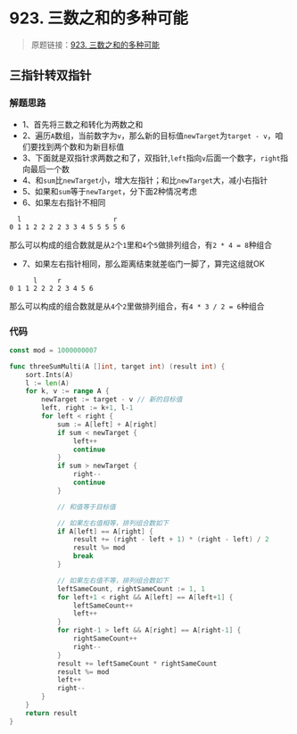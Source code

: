 # 923. 三数之和的多种可能
> 原题链接：[923. 三数之和的多种可能](https://leetcode-cn.com/problems/3sum-with-multiplicity/)

## 三指针转双指针
### 解题思路
* 1、首先将三数之和转化为两数之和
* 2、遍历``A``数组，当前数字为``v``，那么新的目标值``newTarget``为``target - v``，咱们要找到两个数和为新目标值
* 3、下面就是双指针求两数之和了，双指针,``left``指向``v``后面一个数字，``right``指向最后一个数
* 4、和``sum``比``newTarget``小，增大左指针；和比``newTarget``大，减小右指针
* 5、如果和``sum``等于``newTarget``，分下面2种情况考虑
* 6、如果左右指针不相同
```
  l                       r
0 1 1 2 2 2 2 3 3 4 5 5 5 5 6
```
那么可以构成的组合数就是从``2``个``1``里和``4``个``5``做排列组合，有``2 * 4 = 8``种组合
* 7、如果左右指针相同，那么距离结束就差临门一脚了，算完这组就OK
```
      l     r
0 1 1 2 2 2 2 3 4 5 6
```
那么可以构成的组合数就是从``4``个``2``里做排列组合，有``4 * 3 / 2 = 6``种组合
### 代码
```go
const mod = 1000000007

func threeSumMulti(A []int, target int) (result int) {
	sort.Ints(A)
	l := len(A)
	for k, v := range A {
		newTarget := target - v // 新的目标值
		left, right := k+1, l-1
		for left < right {
			sum := A[left] + A[right]
			if sum < newTarget {
				left++
				continue
			}
			if sum > newTarget {
				right--
				continue
			}

			// 和值等于目标值

			// 如果左右值相等，排列组合数如下
			if A[left] == A[right] {
				result += (right - left + 1) * (right - left) / 2
				result %= mod
				break
			}

			// 如果左右值不等，排列组合数如下
			leftSameCount, rightSameCount := 1, 1
			for left+1 < right && A[left] == A[left+1] {
				leftSameCount++
				left++
			}
			for right-1 > left && A[right] == A[right-1] {
				rightSameCount++
				right--
			}
			result += leftSameCount * rightSameCount
			result %= mod
			left++
			right--
		}
	}
	return result
}
```
